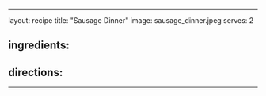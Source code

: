 ---

layout: recipe
title: "Sausage Dinner"
image: sausage_dinner.jpeg
serves: 2

ingredients:
- 

directions:
-  

---